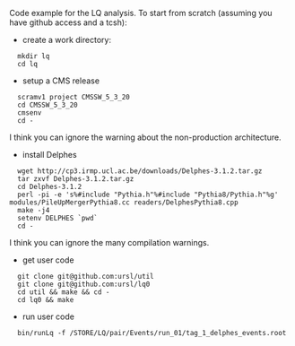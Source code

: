Code example for the LQ analysis. To start from scratch (assuming you
have github access and a tcsh):

* create a work directory: 
```
  mkdir lq
  cd lq
```

* setup a CMS release
```
  scramv1 project CMSSW_5_3_20
  cd CMSSW_5_3_20
  cmsenv
  cd - 
```
I think you can ignore the warning about the non-production
architecture.

* install Delphes 
```
  wget http://cp3.irmp.ucl.ac.be/downloads/Delphes-3.1.2.tar.gz
  tar zxvf Delphes-3.1.2.tar.gz
  cd Delphes-3.1.2
  perl -pi -e 's%#include "Pythia.h"%#include "Pythia8/Pythia.h"%g' modules/PileUpMergerPythia8.cc readers/DelphesPythia8.cpp
  make -j4
  setenv DELPHES `pwd`
  cd - 
```
I think you can ignore the many compilation warnings.

* get user code
```
  git clone git@github.com:ursl/util  
  git clone git@github.com:ursl/lq0
  cd util && make && cd - 
  cd lq0 && make
```

* run user code
```
  bin/runLq -f /STORE/LQ/pair/Events/run_01/tag_1_delphes_events.root
```
